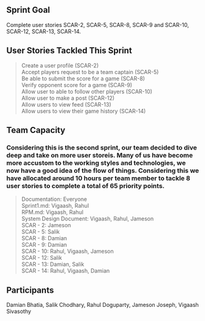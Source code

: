 ## Sprint Goal
Complete user stories SCAR-2, SCAR-5, SCAR-8, SCAR-9 and SCAR-10, SCAR-12, SCAR-13, SCAR-14.

## User Stories Tackled This Sprint
> Create a user profile (SCAR-2) <br />
> Accept players request to be a team captain (SCAR-5) <br />
> Be able to submit the score for a game (SCAR-8) <br />
> Verify opponent score for a game (SCAR-9) <br />
> Allow user to able to follow other players (SCAR-10) <br />
> Allow user to make a post (SCAR-12) <br />
> Allow users to view feed (SCAR-13) <br />
> Allow users to view their game history (SCAR-14) <br />

## Team Capacity
### Considering this is the second sprint, our team decided to dive deep and take on more user storeis. Many of us have become more accustom to the working styles and technologies, we now have a good idea of the flow of things. Considering this we have allocated around 10 hours per team member to tackle 8 user stories to complete a total of 65 priority points.
> Documentation: Everyone <br />
> Sprint1.md: Vigaash, Rahul <br />
> RPM.md: Vigaash, Rahul  <br />
> System Design Document: Vigaash, Rahul, Jameson <br />
> SCAR - 2: Jameson<br />
> SCAR - 5: Salik<br />
> SCAR - 8: Damian<br />
> SCAR - 9: Damian<br />
> SCAR - 10: Rahul, Vigaash, Jameson<br />
> SCAR - 12: Salik<br />
> SCAR - 13: Damian, Salik<br />
> SCAR - 14: Rahul, Vigaash, Damian<br />

## Participants
Damian Bhatia, Salik Chodhary, Rahul Doguparty, Jameson Joseph, Vigaash Sivasothy
